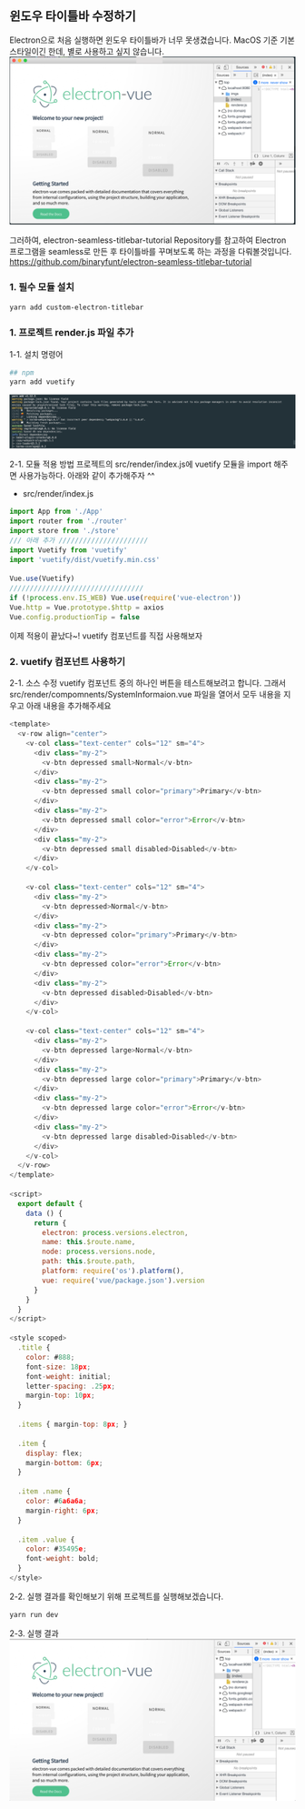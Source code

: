 윈도우 타이틀바 수정하기
----------------------
Electron으로 처음 실행하면 윈도우 타이틀바가 너무 못생겼습니다. MacOS 기준 기본 스타일이긴 한데, 별로 사용하고 싶지 않습니다.
![ex_screenshot](./assets//electron-vue-frame-default.png)

그러하여, electron-seamless-titlebar-tutorial Repository를 참고하여 Electron 프로그램을 seamless로 만든 후 타이틀바를 꾸며보도록 하는 과정을 다뤄볼것입니다.   
https://github.com/binaryfunt/electron-seamless-titlebar-tutorial

### 1. 필수 모듈 설치
``` bash
yarn add custom-electron-titlebar
```

### 1. 프로젝트 render.js 파일 추가

1-1. 설치 명령어
``` bash
## npm
yarn add vuetify
```
![ex_screenshot](./assets//yarn-add-vuetify.png)

2-1. 모듈 적용 방법
프로젝트의 src/render/index.js에 vuetify 모듈을 import 해주면 사용가능하다. 아래와 같이 추가해주자 ^^

- src/render/index.js
``` javascript
import App from './App'
import router from './router'
import store from './store'
/// 아래 추가 //////////////////////
import Vuetify from 'vuetify'
import 'vuetify/dist/vuetify.min.css'

Vue.use(Vuetify)
/////////////////////////////////
if (!process.env.IS_WEB) Vue.use(require('vue-electron'))
Vue.http = Vue.prototype.$http = axios
Vue.config.productionTip = false
```
이제 적용이 끝났다~! vuetify 컴포넌트를 직접 사용해보자

### 2. vuetify 컴포넌트 사용하기
2-1. 소스 수정
vuetify 컴포넌트 중의 하나인 버튼을 테스트해보려고 합니다. 그래서 src/render/compomnents/SystemInformaion.vue 파일을 열어서 모두 내용을 지우고 아래 내용을 추가해주세요
``` javascript
<template>
  <v-row align="center">
    <v-col class="text-center" cols="12" sm="4">
      <div class="my-2">
        <v-btn depressed small>Normal</v-btn>
      </div>
      <div class="my-2">
        <v-btn depressed small color="primary">Primary</v-btn>
      </div>
      <div class="my-2">
        <v-btn depressed small color="error">Error</v-btn>
      </div>
      <div class="my-2">
        <v-btn depressed small disabled>Disabled</v-btn>
      </div>
    </v-col>

    <v-col class="text-center" cols="12" sm="4">
      <div class="my-2">
        <v-btn depressed>Normal</v-btn>
      </div>
      <div class="my-2">
        <v-btn depressed color="primary">Primary</v-btn>
      </div>
      <div class="my-2">
        <v-btn depressed color="error">Error</v-btn>
      </div>
      <div class="my-2">
        <v-btn depressed disabled>Disabled</v-btn>
      </div>
    </v-col>

    <v-col class="text-center" cols="12" sm="4">
      <div class="my-2">
        <v-btn depressed large>Normal</v-btn>
      </div>
      <div class="my-2">
        <v-btn depressed large color="primary">Primary</v-btn>
      </div>
      <div class="my-2">
        <v-btn depressed large color="error">Error</v-btn>
      </div>
      <div class="my-2">
        <v-btn depressed large disabled>Disabled</v-btn>
      </div>
    </v-col>
  </v-row>
</template>

<script>
  export default {
    data () {
      return {
        electron: process.versions.electron,
        name: this.$route.name,
        node: process.versions.node,
        path: this.$route.path,
        platform: require('os').platform(),
        vue: require('vue/package.json').version
      }
    }
  }
</script>

<style scoped>
  .title {
    color: #888;
    font-size: 18px;
    font-weight: initial;
    letter-spacing: .25px;
    margin-top: 10px;
  }

  .items { margin-top: 8px; }

  .item {
    display: flex;
    margin-bottom: 6px;
  }

  .item .name {
    color: #6a6a6a;
    margin-right: 6px;
  }

  .item .value {
    color: #35495e;
    font-weight: bold;
  }
</style>
```

2-2. 실행
결과를 확인해보기 위해 프로젝트를 실행해보겠습니다.
``` bash
yarn run dev
```
2-3. 실행 결과
![ex_screenshot](./assets//new-project-vuetify-test.png)